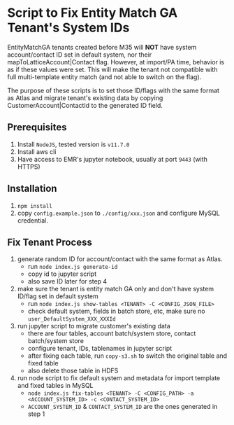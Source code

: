 Script to Fix Entity Match GA Tenant's System IDs
=========

EntityMatchGA tenants created before M35 will **NOT** have system account/contact ID set in default system,
nor their mapToLatticeAccount|Contact flag. However, at import/PA time, behavior is as if these values were set.
This will make the tenant not compatible with full multi-template entity match (and not able to switch on the flag).

The purpose of these scripts is to set those ID/flags with the same format as Atlas and migrate tenant's existing data by copying CustomerAccount|ContactId to the generated ID field.

## Prerequisites

1. Install `NodeJS`, tested version is `v11.7.0`
2. Install aws cli
3. Have access to EMR's jupyter notebook, usually at port `9443` (with HTTPS)

## Installation

1. `npm install`
2. copy `config.example.json` to `./config/xxx.json` and configure MySQL credential.

## Fix Tenant Process

1. generate random ID for account/contact with the same format as Atlas.
    - run `node index.js generate-id`
    - copy id to jupyter script
    - also save ID later for step 4
2. make sure the tenant is entity match GA only and don't have system ID/flag set in default system
    - run `node index.js show-tables <TENANT> -C <CONFIG_JSON_FILE>`
    - check default system, fields in batch store, etc, make sure no `user_DefaultSystem_XXX_XXXId`
3. run jupyter script to migrate customer's existing data
    - there are four tables, account batch/system store, contact batch/system store
    - configure tenant, IDs, tablenames in jupyter script
    - after fixing each table, run `copy-s3.sh` to switch the original table and fixed table
    - also delete those table in HDFS
4. run node script to fix default system and metadata for import template and fixed tables in MySQL
    - `node index.js fix-tables <TENANT> -C <CONFIG_PATH> -a <ACCOUNT_SYSTEM_ID> -c <CONTACT_SYSTEM_ID>`
    - `ACCOUNT_SYSTEM_ID` & `CONTACT_SYSTEM_ID` are the ones generated in step 1
